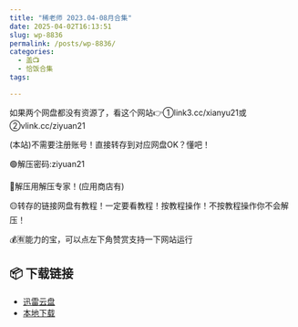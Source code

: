 ```yaml
---
title: "稀老师 2023.04-08月合集"
date: 2025-04-02T16:13:51
slug: wp-8836
permalink: /posts/wp-8836/
categories:
  - 盖📺
  - 恰饭合集
tags:

---
```


如果两个网盘都没有资源了，看这个网站👉①link3.cc/xianyu21或②vlink.cc/ziyuan21

(本站)不需要注册账号！直接转存到对应网盘OK？懂吧！

🟢解压密码:ziyuan21

🔵解压用解压专家！(应用商店有)

🟡转存的链接网盘有教程！一定要看教程！按教程操作！不按教程操作你不会解压！

💰🈶能力的宝，可以点左下角赞赏支持一下网站运行

## 📦 下载链接
- [迅雷云盘](https://blziyuan21.com/pay-download/8836?key=ba58a83e4b&down_id=0)
- [本地下载](https://blziyuan21.com/pay-download/8836?key=ba58a83e4b&down_id=1)

